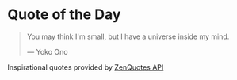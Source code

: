 # Quote of the Day

<!-- QUOTE_START -->
> You may think I'm small, but I have a universe inside my mind.
>
> — Yoko Ono

Inspirational quotes provided by <a href="https://zenquotes.io/" target="_blank">ZenQuotes API</a>
<!-- QUOTE_END -->